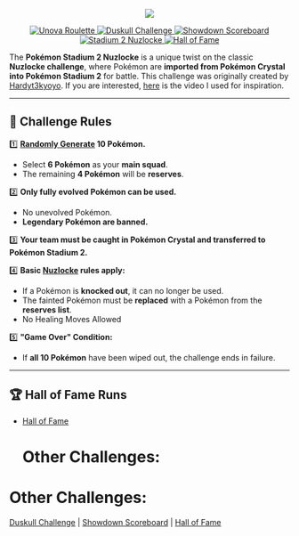 <p align="center"><img src="https://i.imgur.com/da2F63G.png"></p>
<p align="center">
  <a href="https://github.com/EmeraldVoid/pokemon-challenges/blob/main/Unova-Roulette.md">
    <img src="https://img.shields.io/badge/Unova_Roulette-FF6F00?logo=collaboraonline&logoColor=ffffff" alt="Unova Roulette" />
  </a>
  <a href="https://github.com/EmeraldVoid/pokemon-challenges/blob/main/duskull%20challenge.md">
    <img src="https://img.shields.io/badge/Duskull_Challenge-6A4C9C?logo=collaboraonline&logoColor=ffffff" alt="Duskull Challenge" />
  </a>
  <a href="https://github.com/EmeraldVoid/pokemon-challenges/blob/main/scoreboard.md">
    <img src="https://img.shields.io/badge/Showdown_Scoreboard-D32F2F?logo=collaboraonline&logoColor=ffffff" alt="Showdown Scoreboard" />
  </a>
  <a href="https://github.com/EmeraldVoid/pokemon-challenges/blob/main/stadium%202%20nuzlocke.md">
    <img src="https://img.shields.io/badge/Stadium_2_Nuzlocke-1976D2?logo=collaboraonline&logoColor=ffffff" alt="Stadium 2 Nuzlocke" />
  </a>
  <a href="https://github.com/EmeraldVoid/pokemon-challenges/blob/main/hall%20of%20fame.md">
    <img src="https://img.shields.io/badge/Hall_of_Fame-FFD700?logo=collaboraonline&logoColor=ffffff" alt="Hall of Fame" />
  </a>
</p>


The **Pokémon Stadium 2 Nuzlocke** is a unique twist on the classic **Nuzlocke challenge**, where Pokémon are **imported from Pokémon Crystal into Pokémon Stadium 2** for battle. This challenge was originally created by [Hardyt3kyoyo](https://www.youtube.com/@Hardyt3kyoyo). If you are interested, [here](https://www.youtube.com/watch?v=4dXH1K1w7Hs) is the video I used for inspiration.

---

## 📝 **Challenge Rules**  

1️⃣ **[Randomly Generate](https://randompokemon.com/) 10 Pokémon.**  
   - Select **6 Pokémon** as your **main squad**.  
   - The remaining **4 Pokémon** will be **reserves**.  

2️⃣ **Only fully evolved Pokémon can be used.**  
   - No unevolved Pokémon.  
   - **Legendary Pokémon are banned.**  

3️⃣ **Your team must be caught in Pokémon Crystal and transferred to Pokémon Stadium 2.**  

4️⃣ **Basic [Nuzlocke](https://bulbapedia.bulbagarden.net/wiki/Nuzlocke_Challenge) rules apply:**  
   - If a Pokémon is **knocked out**, it can no longer be used.  
   - The fainted Pokémon must be **replaced** with a Pokémon from the **reserves list**.
   - No Healing Moves Allowed

5️⃣ **"Game Over" Condition:**  
   - If **all 10 Pokémon** have been wiped out, the challenge ends in failure.  

---

## 🏆 **Hall of Fame Runs**  

- [Hall of Fame](https://github.com/EmeraldVoid/hall-of-fame/blob/main/hall-of-fame.md)

  # Other Challenges:

# Other Challenges:

[Duskull Challenge](https://github.com/EmeraldVoid/pokemon-challengeds/blob/main/duskull%20challenge.md) | [Showdown Scoreboard](https://github.com/EmeraldVoid/pokemon-challengeds/blob/main/scoreboard.md) | [Hall of Fame](https://github.com/EmeraldVoid/pokemon-challengeds/blob/main/hall%20of%20fame.md)
